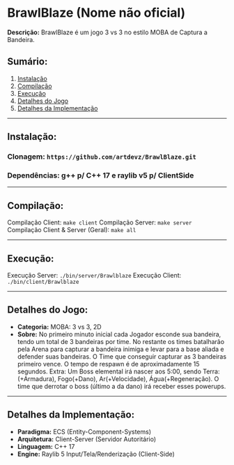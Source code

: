 # BrawlBlaze (Nome não oficial)

**Descrição:** BrawlBlaze é um jogo 3 vs 3 no estilo MOBA de Captura a Bandeira.

## Sumário:
1. [Instalação](#instalação)
2. [Compilação](#compilação)
3. [Execução](#execução)
4. [Detalhes do Jogo](#detalhes-do-jogo)
5. [Detalhes da Implementação](#detalhes-da-implementação)

---

## Instalação:

### Clonagem: ```https://github.com/artdevz/BrawlBlaze.git```

### Dependências: **g++** p/ C++ 17 e **raylib v5** p/ ClientSide

---

## Compilação:

Compilação Client: ```make client```
Compilação Server: ```make server```
Compilação Client & Server (Geral): ```make all```

---

## Execução:

Execução Server: ```./bin/server/Brawlblaze```
Execução Client: ```./bin/client/Brawlblaze```

---

## Detalhes do Jogo:

- **Categoria:** MOBA: 3 vs 3, 2D
- **Sobre:** No primeiro minuto inicial cada Jogador esconde sua bandeira, tendo um total de 3 bandeiras por time. 
No restante os times batalharão pela Arena para capturar a bandeira inimiga e levar para a base aliada e defender suas bandeiras. 
O Time que conseguir capturar as 3 bandeiras primeiro vence.
O tempo de respawn é de aproximadamente 15 segundos.
Extra: Um Boss elemental irá nascer aos 5:00, sendo Terra: (+Armadura), Fogo(+Dano), Ar(+Velocidade), Água(+Regeneração). 
O time que derrotar o boss (último a da dano) irá receber esses powerups.

---

## Detalhes da Implementação:
- **Paradigma:** ECS (Entity-Component-Systems)
- **Arquitetura:** Client-Server (Servidor Autoritário)
- **Linguagem:** C++ 17
- **Engine:** Raylib 5 Input/Tela/Renderização (Client-Side)
